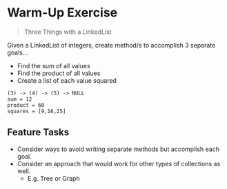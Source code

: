 # Warm-Up Exercise

> Three Things with a LinkedList

Given a LinkedList of integers, create method/s to accomplish 3 separate goals...

- Find the sum of all values
- Find the product of all values
- Create a list of each value squared

```
(3) -> (4) -> (5) -> NULL
sum = 12
product = 60
squares = [9,16,25]

```

## Feature Tasks

- Consider ways to avoid writing separate methods but accomplish each goal.
- Consider an approach that would work for other types of collections as well.
  - E.g. Tree or Graph
